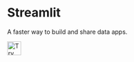 # Streamlit
A faster way to build and share data apps.

<a href="https://idx.google.com/new?template=https://github.com/arifnd/idx-templates/tree/main/streamlit">
  <img height="32" alt="Try in IDX" src="https://cdn.idx.dev/btn/try_dark_32.svg">
</a>